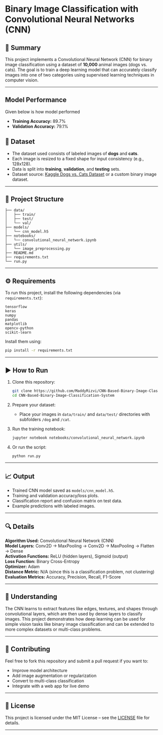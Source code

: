 
# Binary Image Classification with Convolutional Neural Networks (CNN)

## 📌 Summary

This project implements a Convolutional Neural Network (CNN) for binary image classification using a dataset of **10,000** animal images (dogs vs. cats). The goal is to train a deep learning model that can accurately classify images into one of two categories using supervised learning techniques in computer vision.

---

## Model Performance
   Given below is how model performed
- **Training Accuracy:** 89.7%
- **Validation Accuracy:** 79.1%

## 📁 Dataset

- The dataset used consists of labeled images of **dogs** and **cats**.
- Each image is resized to a fixed shape for input consistency (e.g., 128x128).
- Data is split into **training**, **validation**, and **testing** sets.
- Dataset source: [Kaggle Dogs vs. Cats Dataset](https://www.kaggle.com/c/dogs-vs-cats/data) or a custom binary image dataset.

---

## 📂 Project Structure

```
├── data/
│   ├── train/
│   ├── test/
│   └── val/
├── models/
│   └── cnn_model.h5
├── notebooks/
│   └── convolutional_neural_network.ipynb
├── utils/
│   └── image_preprocessing.py
├── README.md
├── requirements.txt
└── run.py
```

---

## ⚙️ Requirements

To run this project, install the following dependencies (via `requirements.txt`):

```
tensorflow
keras
numpy
pandas
matplotlib
opencv-python
scikit-learn
```

Install them using:

```bash
pip install -r requirements.txt
```

---

## ▶️ How to Run

1. Clone this repository:
   ```bash
   git clone https://github.com/MaddyRizvi/CNN-Based-Binary-Image-Classification-System
   cd CNN-Based-Binary-Image-Classification-System
   ```

2. Prepare your dataset:
   - Place your images in `data/train/` and `data/test/` directories with subfolders `/dog` and `/cat`.

3. Run the training notebook:
   ```bash
   jupyter notebook notebooks/convolutional_neural_network.ipynb
   ```

4. Or run the script:
   ```bash
   python run.py
   ```

---

## 📈 Output

- Trained CNN model saved as `models/cnn_model.h5`.
- Training and validation accuracy/loss plots.
- Classification report and confusion matrix on test data.
- Example predictions with labeled images.

---

## 🔍 Details

**Algorithm Used:** Convolutional Neural Network (CNN)  
**Model Layers:** Conv2D → MaxPooling → Conv2D → MaxPooling → Flatten → Dense  
**Activation Functions:** ReLU (hidden layers), Sigmoid (output)  
**Loss Function:** Binary Cross-Entropy  
**Optimizer:** Adam  
**Distance Metric:** N/A (since this is a classification problem, not clustering)  
**Evaluation Metrics:** Accuracy, Precision, Recall, F1-Score

---

## 🧠 Understanding

The CNN learns to extract features like edges, textures, and shapes through convolutional layers, which are then used by dense layers to classify images. This project demonstrates how deep learning can be used for simple vision tasks like binary image classification and can be extended to more complex datasets or multi-class problems.

---

## 🤝 Contributing

Feel free to fork this repository and submit a pull request if you want to:
- Improve model architecture
- Add image augmentation or regularization
- Convert to multi-class classification
- Integrate with a web app for live demo

---

## 📜 License

This project is licensed under the MIT License – see the [LICENSE](LICENSE) file for details.

---
